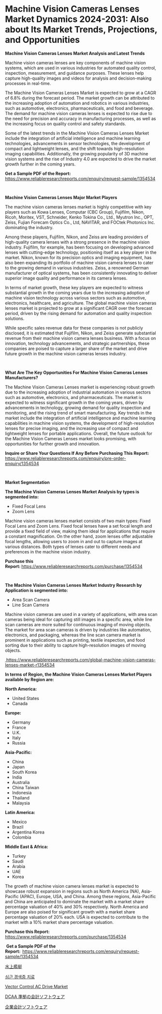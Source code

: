<p><h1>Machine Vision Cameras Lenses Market Dynamics 2024-2031: Also about Its Market Trends, Projections, and Opportunities</h1></p><p><strong>Machine Vision Cameras Lenses Market Analysis and Latest Trends</strong></p>
<p><p>Machine vision cameras lenses are key components of machine vision systems, which are used in various industries for automated quality control, inspection, measurement, and guidance purposes. These lenses help capture high-quality images and videos for analysis and decision-making processes in real-time.</p><p>The Machine Vision Cameras Lenses Market is expected to grow at a CAGR of 6.8% during the forecast period. The market growth can be attributed to the increasing adoption of automation and robotics in various industries, such as automotive, electronics, pharmaceuticals, and food and beverage. The demand for machine vision cameras lenses is expected to rise due to the need for precision and accuracy in manufacturing processes, as well as the increasing focus on quality control and safety standards.</p><p>Some of the latest trends in the Machine Vision Cameras Lenses Market include the integration of artificial intelligence and machine learning technologies, advancements in sensor technologies, the development of compact and lightweight lenses, and the shift towards high-resolution imaging capabilities. Additionally, the growing popularity of 3D machine vision systems and the rise of Industry 4.0 are expected to drive the market growth further in the coming years.</p></p>
<p><strong>Get a Sample PDF of the Report:&nbsp;</strong> <a href="https://www.reliableresearchreports.com/enquiry/request-sample/1354534">https://www.reliableresearchreports.com/enquiry/request-sample/1354534</a></p>
<p>&nbsp;</p>
<p><strong>Machine Vision Cameras Lenses Major Market Players</strong></p>
<p><p>The machine vision cameras lenses market is highly competitive with key players such as Kowa Lenses, Computar (CBC Group), Fujifilm, Nikon, Ricoh, Moritex, VST, Schneider, Kenko Tokina Co., Ltd., Myutron Inc., OPT, Zeiss, Fujian Forecam Optics Co., Ltd, NAVITAR, and FOCtek Photonics Inc. dominating the industry.</p><p>Among these players, Fujifilm, Nikon, and Zeiss are leading providers of high-quality camera lenses with a strong presence in the machine vision industry. Fujifilm, for example, has been focusing on developing advanced lenses with cutting-edge technology, positioning itself as a key player in the market. Nikon, known for its precision optics and imaging equipment, has also been expanding its portfolio of machine vision camera lenses to cater to the growing demand in various industries. Zeiss, a renowned German manufacturer of optical systems, has been consistently innovating to deliver superior image quality and performance in its camera lenses.</p><p>In terms of market growth, these key players are expected to witness substantial growth in the coming years due to the increasing adoption of machine vision technology across various sectors such as automotive, electronics, healthcare, and agriculture. The global machine vision cameras lenses market is projected to grow at a significant CAGR over the forecast period, driven by the rising demand for automation and quality inspection solutions.</p><p>While specific sales revenue data for these companies is not publicly disclosed, it is estimated that Fujifilm, Nikon, and Zeiss generate substantial revenue from their machine vision camera lenses business. With a focus on innovation, technology advancements, and strategic partnerships, these companies are poised to capture a larger share of the market and drive future growth in the machine vision cameras lenses industry.</p></p>
<p>&nbsp;</p>
<p><strong>What Are The Key Opportunities For Machine Vision Cameras Lenses Manufacturers?</strong></p>
<p><p>The Machine Vision Cameras Lenses market is experiencing robust growth due to the increasing adoption of industrial automation in various sectors such as automotive, electronics, and pharmaceuticals. The market is expected to witness significant growth in the coming years, driven by advancements in technology, growing demand for quality inspection and monitoring, and the rising trend of smart manufacturing. Key trends in the market include the integration of artificial intelligence and machine learning capabilities in machine vision systems, the development of high-resolution lenses for precise imaging, and the increasing use of compact and lightweight lenses for portable applications. Overall, the future outlook for the Machine Vision Cameras Lenses market looks promising, with opportunities for further growth and innovation.</p></p>
<p><strong>Inquire or Share Your Questions If Any Before Purchasing This Report:</strong> <a href="https://www.reliableresearchreports.com/enquiry/pre-order-enquiry/1354534">https://www.reliableresearchreports.com/enquiry/pre-order-enquiry/1354534</a></p>
<p>&nbsp;</p>
<p><strong>Market Segmentation</strong></p>
<p><strong>The Machine Vision Cameras Lenses Market Analysis by types is segmented into:</strong></p>
<p><ul><li>Fixed Focal Lens</li><li>Zoom Lens</li></ul></p>
<p><p>Machine vision cameras lenses market consists of two main types: Fixed Focal Lens and Zoom Lens. Fixed focal lenses have a set focal length and provide a fixed field of view, making them ideal for applications that require a constant magnification. On the other hand, zoom lenses offer adjustable focal lengths, allowing users to zoom in and out to capture images at various distances. Both types of lenses cater to different needs and preferences in the machine vision industry.</p></p>
<p><strong>Purchase this Report:&nbsp;</strong><a href="https://www.reliableresearchreports.com/purchase/1354534">https://www.reliableresearchreports.com/purchase/1354534</a></p>
<p>&nbsp;</p>
<p><strong>The Machine Vision Cameras Lenses Market Industry Research by Application is segmented into:</strong></p>
<p><ul><li>Area Scan Camera</li><li>Line Scan Camera</li></ul></p>
<p><p>Machine vision cameras are used in a variety of applications, with area scan cameras being ideal for capturing still images in a specific area, while line scan cameras are more suited for continuous imaging of moving objects. The market for area scan cameras is driven by industries like automation, electronics, and packaging, whereas the line scan camera market is prominent in applications such as printing, textile inspection, and food sorting due to their ability to capture high-resolution images of moving objects.</p></p>
<p><a href="https://www.reliableresearchreports.com/global-machine-vision-cameras-lenses-market-r1354534">&nbsp;https://www.reliableresearchreports.com/global-machine-vision-cameras-lenses-market-r1354534</a></p>
<p><strong>In terms of Region, the Machine Vision Cameras Lenses Market Players available by Region are:</strong></p>
<p>
    <p> <strong> North America: </strong>
        <ul>
            <li>United States</li>
            <li>Canada</li>
        </ul>
        </p> 
    <p> <strong> Europe: </strong>
        <ul>
            <li>Germany</li>
            <li>France</li>
            <li>U.K.</li>
            <li>Italy</li>
            <li>Russia</li>
        </ul>
        </p> 
    <p> <strong> Asia-Pacific: </strong>
        <ul>
            <li>China</li>
            <li>Japan</li>
            <li>South Korea</li>
            <li>India</li>
            <li>Australia</li>
            <li>China Taiwan</li>
            <li>Indonesia</li>
            <li>Thailand</li>
            <li>Malaysia</li>
        </ul>
        </p> 
    <p> <strong> Latin America: </strong>
        <ul>
            <li>Mexico</li>
            <li>Brazil</li>
            <li>Argentina Korea</li>
            <li>Colombia</li>
        </ul>
        </p> 
    <p> <strong> Middle East & Africa: </strong>
        <ul>
            <li>Turkey</li>
            <li>Saudi</li>
            <li>Arabia</li>
            <li>UAE</li>
            <li>Korea</li>
        </ul>
    </p>
    </p>
<p><p>The growth of machine vision camera lenses market is expected to showcase robust expansion in regions such as North America (NA), Asia-Pacific (APAC), Europe, USA, and China. Among these regions, Asia-Pacific and China are anticipated to dominate the market with a market share percentage valuation of 40% and 30% respectively. North America and Europe are also poised for significant growth with a market share percentage valuation of 20% each. USA is expected to contribute to the market with a 10% market share percentage valuation.</p></p>
<p><strong>Purchase this Report: </strong><a href="https://www.reliableresearchreports.com/purchase/1354534">https://www.reliableresearchreports.com/purchase/1354534</a></p>
<p>&nbsp;<strong>Get a Sample PDF of the Report:&nbsp;&nbsp;</strong><a href="https://www.reliableresearchreports.com/enquiry/request-sample/1354534">https://www.reliableresearchreports.com/enquiry/request-sample/1354534</a></p>
<p><strong></strong></p>
<p><p><a href="https://medium.com/@coraltrout1923/%E6%B0%B4%E4%B8%8A%E6%88%A6%E9%97%98%E8%89%A6%E5%B8%82%E5%A0%B4%E3%81%AE%E6%B4%9E%E5%AF%9F-%E5%B8%82%E5%A0%B4%E5%8B%95%E5%90%91-%E6%88%90%E9%95%B7-2024%E5%B9%B4%E3%81%8B%E3%82%892031%E5%B9%B4%E3%81%BE%E3%81%A7%E3%81%AE%E4%BA%88%E6%B8%AC-9f34206486c7">水上艦艇</a></p><p><a href="https://github.com/RichardLueilwitz787/Market-Research-Report-List-1/blob/main/553397740390.md">심근 경색증 치료</a></p><p><a href="https://view.publitas.com/reportprime-1/analyzing-vector-control-ac-drive-market-global-industry-perspective-and-forecast-2024-to-2031/">Vector Control AC Drive Market</a></p><p><a href="https://github.com/JacksonWiza1924/Market-Research-Report-List-1/blob/main/320796943909.md">DCAA 準拠の会計ソフトウェア</a></p><p><a href="https://github.com/hwbcz413288296/Market-Research-Report-List-1/blob/main/368816843908.md">企業会計ソフトウェア</a></p></p>